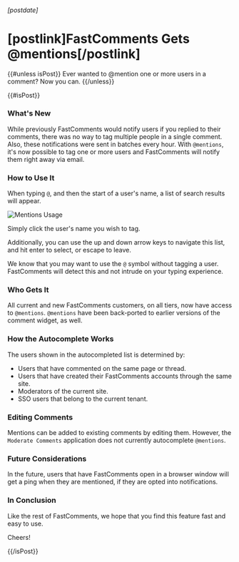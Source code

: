 ###### [postdate]
# [postlink]FastComments Gets @mentions[/postlink]

{{#unless isPost}}
Ever wanted to @mention one or more users in a comment? Now you can.
{{/unless}}

{{#isPost}}

### What's New

While previously FastComments would notify users if you replied to their comments, there was no way to tag multiple people in a single comment. Also, these
notifications were sent in batches every hour. With `@mentions`, it's now possible to tag one or more users and FastComments will notify them right away via email.

### How to Use It

When typing `@`, and then the start of a user's name, a list of search results will appear.

<div class="text-center">
    <img src="images/fc-mentions.png" alt="Mentions Usage" title="@mentions Demo" />
</div>

Simply click the user's name you wish to tag.

Additionally, you can use the up and down arrow keys to navigate this list, and hit enter to select, or escape to leave.

We know that you may want to use the `@` symbol without tagging a user. FastComments will detect this and not intrude on your typing experience.

### Who Gets It

All current and new FastComments customers, on all tiers, now have access to `@mentions`. `@mentions` have been back-ported to earlier versions of the
comment widget, as well.

### How the Autocomplete Works

The users shown in the autocompleted list is determined by:

- Users that have commented on the same page or thread.
- Users that have created their FastComments accounts through the same site.
- Moderators of the current site.
- SSO users that belong to the current tenant.

### Editing Comments

Mentions can be added to existing comments by editing them. However, the `Moderate Comments` application does not currently autocomplete `@mentions`.

### Future Considerations

In the future, users that have FastComments open in a browser window will get a ping when they are mentioned, if they are opted into notifications.

### In Conclusion

Like the rest of FastComments, we hope that you find this feature fast and easy to use.

Cheers!

{{/isPost}}
